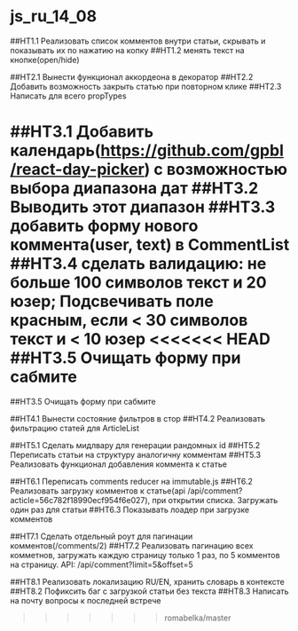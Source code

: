 # js_ru_14_08

##HT1.1 Реализовать список комментов внутри статьи, скрывать и показывать их по нажатию на копку
##HT1.2 менять текст на кнопке(open/hide)

##HT2.1 Вынести функционал аккордеона в декоратор
##HT2.2 Добавить возможность закрыть статью при повторном клике
##HT2.3 Написать для всего propTypes

##HT3.1 Добавить календарь(https://github.com/gpbl/react-day-picker) с возможностью выбора диапазона дат
##HT3.2 Выводить этот диапазон
##HT3.3 добавить форму нового коммента(user, text) в CommentList
##HT3.4 сделать валидацию: не больше 100 символов текст и 20 юзер; Подсвечивать поле красным, если < 30 символов текст и < 10 юзер
<<<<<<< HEAD
##HT3.5 Очищать форму при сабмите
=======
##HT3.5 Очищать форму при сабмите

##HT4.1 Вынести состояние фильтров в стор
##HT4.2 Реализовать фильтрацию статей для ArticleList

##HT5.1 Сделать мидлвару для генерации рандомных id
##HT5.2 Переписать статьи на структуру аналогичну комментам
##HT5.3 Реализовать функционал добавления коммента к статье

##HT6.1 Переписать comments reducer на immutable.js
##HT6.2 Реализовать загрузку комментов к статье(api /api/comment?acticle=56c782f18990ecf954f6e027), при открытии списка. Загружать один раз для статьи
##HT6.3 Показывать лоадер при загрузке комментов

##HT7.1 Сделать отдельный роут для пагинации комментов(/comments/2)
##HT7.2 Реализовать пагинацию всех комметнов, загружать каждую страницу только 1 раз, по 5 комментов на страницу. API: /api/comment?limit=5&offset=5

##HT8.1 Реализовать локализацию RU/EN, хранить словарь в контексте
##HT8.2 Пофиксить баг с загрузкой статьи без текста
##HT8.3 Написать на почту вопросы к последней встрече
>>>>>>> romabelka/master
